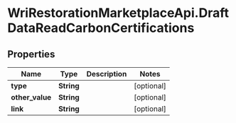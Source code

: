# WriRestorationMarketplaceApi.DraftDataReadCarbonCertifications

## Properties
Name | Type | Description | Notes
------------ | ------------- | ------------- | -------------
**type** | **String** |  | [optional] 
**other_value** | **String** |  | [optional] 
**link** | **String** |  | [optional] 


